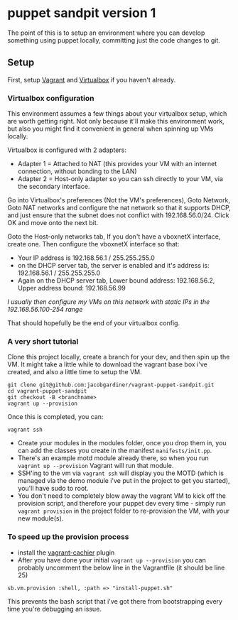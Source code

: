 # puppet sandpit version 1

The point of this is to setup an environment where you can develop something using puppet locally, committing just the code changes to git.

## Setup

First, setup [Vagrant](https://www.vagrantup.com/docs/installation/) and [Virtualbox](https://www.virtualbox.org/wiki/Downloads) if you haven't already.

### Virtualbox configuration
This environment assumes a few things about your virtualbox setup, which are worth getting right. Not only because it'll make this environment work, but also you might find it convenient in general when spinning up VMs locally.

Virtualbox is configured with 2 adapters:
- Adapter 1 = Attached to NAT (this provides your VM with an internet connection, without bonding to the LAN)
- Adapter 2 = Host-only adapter so you can ssh directly to your VM, via the secondary interface.

Go into Virtualbox's preferences (Not the VM's preferences), Goto Network, Goto NAT networks and configure the nat network so that it supports DHCP, and just ensure that the subnet does not conflict with 192.168.56.0/24. Click OK and move onto the next bit.

Goto the Host-only networks tab, If you don't have a vboxnetX interface, create one. Then configure the vboxnetX interface so that:
- Your IP address is 192.168.56.1 / 255.255.255.0
- on the DHCP server tab, the server is enabled and it's address is: 192.168.56.1 / 255.255.255.0
- Again on the DHCP server tab, Lower bound address: 192.168.56.2, Upper address bound: 192.168.56.99

*I usually then configure my VMs on this network with static IPs in the 192.168.56.100-254 range*

That should hopefully be the end of your virtualbox config.

### A very short tutorial

Clone this project locally, create a branch for your dev, and then spin up the VM. It might take a little while to download the vagrant base box i've created, and also a little time to setup the VM.

```
git clone git@github.com:jacobgardiner/vagrant-puppet-sandpit.git
cd vagrant-puppet-sandpit
git checkout -B <branchname>
vagrant up --provision
```

Once this is completed, you can:
```
vagrant ssh
```


- Create your modules in the modules folder, once you drop them in, you can add the classes you create in the manifest ```manifests/init.pp```.
- There's an example motd module already there, so when you run ```vagrant up --provision``` Vagrant will run that module.
- SSH'ing to the vm via ```vagrant ssh``` will display you the MOTD (which is managed via the demo module i've put in the project to get you started), you'll have sudo to root.  
- You don't need to completely blow away the vagrant VM to kick off the provision script, and therefore your puppet dev every time - simply run `vagrant provision` in the project folder to re-provision the VM, with your new module(s).

### To speed up the provision process
- install the [vagrant-cachier](https://github.com/fgrehm/vagrant-cachier) plugin
- After you have done your initial ```vagrant up --provision``` you can probably uncomment the below line in the Vagrantfile (it should be line 25)

```
sb.vm.provision :shell, :path => "install-puppet.sh"
```

This prevents the bash script that i've got there from bootstrapping every time you're debugging an issue.
